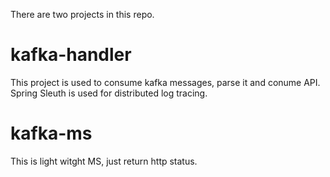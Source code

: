 There are two projects in this repo.
# kafka-handler
   This project is used to consume kafka messages, parse it and conume API. Spring Sleuth is used for distributed log tracing.
# kafka-ms
  This is light witght MS, just return http status.
